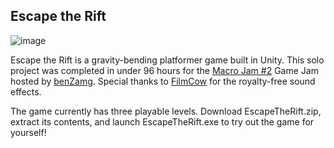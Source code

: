 ## Escape the Rift
![image](https://github.com/user-attachments/assets/2a679542-d83e-416b-ab7c-429656730dc7)


Escape the Rift is a gravity-bending platformer game built in Unity. This solo project was completed in under 96 hours for the [Macro Jam #2](https://itch.io/jam/macro-jam-2) Game Jam hosted by [benZamg](https://benzamg.itch.io/). Special thanks to [FilmCow](https://filmcow.itch.io/) for the royalty-free sound effects.

The game currently has three playable levels. Download EscapeTheRift.zip, extract its contents, and launch EscapeTheRift.exe to try out the game for yourself!
